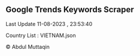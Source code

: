 

## Google Trends Keywords Scraper 
 
Last Update 11-08-2023 , 23:53:40

Country List :
VIETNAM.json



© Abdul Muttaqin 
